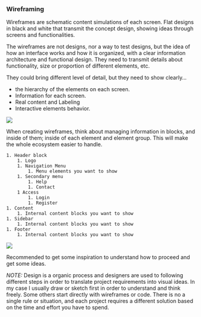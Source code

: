 ### Wireframing

Wireframes are schematic content simulations of each screen. Flat designs in black and white that transmit the concept design, showing ideas through screens and functionalities. 

The wireframes are not designs, nor a way to test designs, but the idea of how an interface works and how it is organized, with a clear information architecture and functional design. They need to transmit details about functionality, size or proportion of different elements, etc.

They could bring different level of detail, but they need to show clearly… 
* the hierarchy of the elements on each screen. 
* Information for each screen.
* Real content and Labeling 
* Interactive elements behavior. 

<img src="https://raw.githubusercontent.com/exlskills/course-ASAP-learn-ux-design/master/assets/wf.png" />


When creating wireframes, think about managing information in blocks, and inside of them; inside of each element and element group. This will make the whole ecosystem easier to handle.

	1. Header block
		1. Logo
		1. Navigation Menu
			1. Menu elements you want to show
		1. Secondary menu
			1. Help
			1. Contact
		1 Access
			1. Login
			1. Register
	1. Content
		1. Internal content blocks you want to show
	1. Sidebar
		1. Internal content blocks you want to show
	1. Footer
		1. Internal content blocks you want to show


<img src="https://raw.githubusercontent.com/exlskills/course-ASAP-learn-ux-design/master/assets/blocks.png" />


Recommended to get some inspiration to understand how to proceed and get some ideas.

*NOTE:* Design is a organic process and designers are used to following different steps in order  to translate project requirements into visual ideas. In my case I usually draw or sketch first in order to understand and think freely. Some others start directly with wireframes or code. There is no a single rule or situation, and each project requires a different solution based on the time and effort you have to spend.




